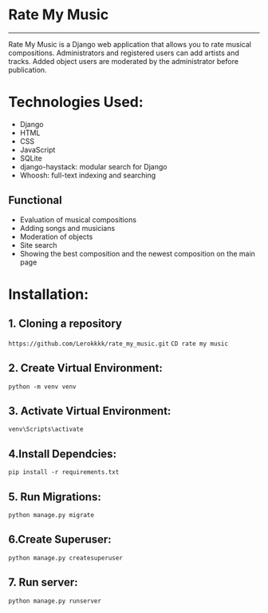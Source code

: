 # Rate My Music
---
Rate My Music is a Django web application that allows you to rate musical compositions. Administrators and registered users can add artists and tracks. Added object users are moderated by the administrator before publication.

# Technologies Used:
- Django
- HTML
- CSS
- JavaScript
- SQLite
- django-haystack: modular search for Django
- Whoosh: full-text indexing and searching

Functional
---
- Evaluation of musical compositions
- Adding songs and musicians
- Moderation of objects
- Site search 
- Showing the best composition and the newest composition on the main page

# Installation:
## 1. Cloning a repository

`https://github.com/Lerokkkk/rate_my_music.git`
`CD rate my music`
## 2. Create Virtual Environment:
`python -m venv venv`
## 3. Activate Virtual Environment:
`venv\Scripts\activate`
## 4.Install Dependcies:
`pip install -r requirements.txt`
## 5. Run Migrations:
`python manage.py migrate`
## 6.Create Superuser:
`python manage.py createsuperuser`
## 7. Run server:
`python manage.py runserver`
